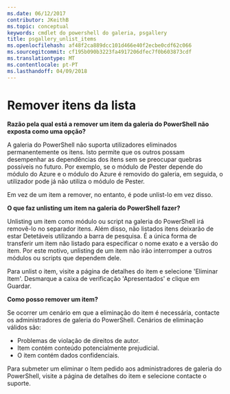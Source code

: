 ```yaml
---
ms.date: 06/12/2017
contributor: JKeithB
ms.topic: conceptual
keywords: cmdlet do powershell do galeria, psgallery
title: psgallery_unlist_items
ms.openlocfilehash: af48f2ca889dcc101d466e40f2ecbe0cdf62c066
ms.sourcegitcommit: cf195b090b3223fa4917206dfec7f0b603873cdf
ms.translationtype: MT
ms.contentlocale: pt-PT
ms.lasthandoff: 04/09/2018
---
```

# <a name="unlisting-items"></a>Remover itens da lista

**Razão pela qual está a remover um item da galeria do PowerShell não exposta como uma opção?**

A galeria do PowerShell não suporta utilizadores eliminados permanentemente os itens.
Isto permite que os outros possam desempenhar as dependências dos itens sem se preocupar quebras possíveis no futuro.
Por exemplo, se o módulo de Pester depende do módulo do Azure e o módulo do Azure é removido do galeria, em seguida, o utilizador pode já não utiliza o módulo de Pester.

Em vez de um item a remover, no entanto, é pode unlist-lo em vez disso.

**O que faz unlisting um item na galeria do PowerShell fazer?**

Unlisting um item como módulo ou script na galeria do PowerShell irá removê-lo no separador itens. Além disso, não listados itens deixarão de estar Detetáveis utilizando a barra de pesquisa.
É a única forma de transferir um item não listado para especificar o nome exato e a versão do item.
Por este motivo, unlisting de um item não irão interromper a outros módulos ou scripts que dependem dele.

Para unlist o item, visite a página de detalhes do item e selecione 'Eliminar Item'. Desmarque a caixa de verificação 'Apresentados' e clique em Guardar.

**Como posso remover um item?**

Se ocorrer um cenário em que a eliminação do item é necessária, contacte os administradores de galeria do PowerShell.
Cenários de eliminação válidos são:
- Problemas de violação de direitos de autor.
- Item contém conteúdo potencialmente prejudicial.
- O item contém dados confidenciais.

Para submeter um eliminar o Item pedido aos administradores de galeria do PowerShell, visite a página de detalhes do item e selecione contacte o suporte.